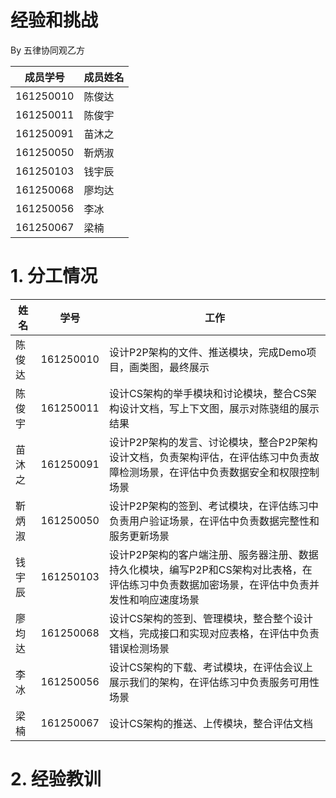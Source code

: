 # 经验和挑战

By 五律协同观乙方

| 成员学号  | 成员姓名 |
| --------- | -------- |
| 161250010 | 陈俊达   |
| 161250011 | 陈俊宇   |
| 161250091 | 苗沐之   |
| 161250050 | 靳炳淑   |
| 161250103 | 钱宇辰   |
| 161250068 | 廖均达   |
| 161250056 | 李冰     |
| 161250067 | 梁楠     |

# 1. 分工情况

| 姓名 | 学号 |  工作 | 
| -- | -- | -- |
| 陈俊达 | 161250010 | 设计P2P架构的文件、推送模块，完成Demo项目，画类图，最终展示 |
| 陈俊宇 | 161250011 | 设计CS架构的举手模块和讨论模块，整合CS架构设计文档，写上下文图，展示对陈骁组的展示结果 | 
| 苗沐之 | 161250091 | 设计P2P架构的发言、讨论模块，整合P2P架构设计文档，负责架构评估，在评估练习中负责故障检测场景，在评估中负责数据安全和权限控制场景 |
| 靳炳淑 | 161250050 | 设计P2P架构的签到、考试模块，在评估练习中负责用户验证场景，在评估中负责数据完整性和服务更新场景 | 
| 钱宇辰 | 161250103 |设计P2P架构的客户端注册、服务器注册、数据持久化模块，编写P2P和CS架构对比表格，在评估练习中负责数据加密场景，在评估中负责并发性和响应速度场景 |
| 廖均达 | 161250068 |设计CS架构的签到、管理模块，整合整个设计文档，完成接口和实现对应表格，在评估中负责错误检测场景 | 
| 李冰| 161250056 | 设计CS架构的下载、考试模块，在评估会议上展示我们的架构，在评估练习中负责服务可用性场景 | 
| 梁楠 | 161250067 | 设计CS架构的推送、上传模块，整合评估文档 | 

# 2. 经验教训